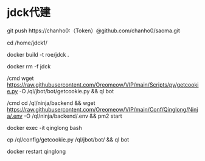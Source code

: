 # jdck代建
git push https://chanho0:（Token）@github.com/chanho0/saoma.git

cd /home/jdck1/

docker build -t roe/jdck .

docker rm -f jdck

/cmd wget https://raw.githubusercontent.com/Oreomeow/VIP/main/Scripts/py/getcookie.py -O /ql/jbot/bot/getcookie.py && ql bot

 /cmd cd /ql/ninja/backend && wget https://raw.githubusercontent.com/Oreomeow/VIP/main/Conf/Qinglong/Ninja/.env -O /ql/ninja/backend/.env && pm2 start

docker exec -it qinglong bash

cp /ql/config/getcookie.py /ql/jbot/bot/ && ql bot

docker restart qinglong
